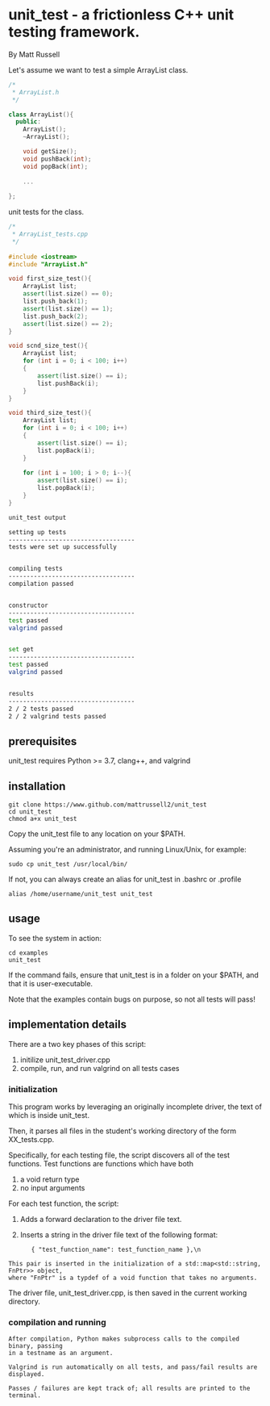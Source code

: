 
# unit_test - a frictionless C++ unit testing framework.
By Matt Russell

Let's assume we want to test a simple ArrayList class. 

```cpp
/*
 * ArrayList.h
 */

class ArrayList(){
  public:
    ArrayList();
    ~ArrayList();

    void getSize(); 
    void pushBack(int);
    void popBack(int);
    
    ...
    
};

```

unit tests for the class. 

```cpp
/*
 * ArrayList_tests.cpp
 */
 
#include <iostream>
#include "ArrayList.h"

void first_size_test(){
    ArrayList list; 
    assert(list.size() == 0);
    list.push_back(1); 
    assert(list.size() == 1); 
    list.push_back(2);
    assert(list.size() == 2); 
}

void scnd_size_test(){
    ArrayList list; 
    for (int i = 0; i < 100; i++)
    { 
        assert(list.size() == i); 
        list.pushBack(i); 
    }
}   

void third_size_test(){
    ArrayList list; 
    for (int i = 0; i < 100; i++)
    { 
        assert(list.size() == i); 
        list.popBack(i); 
    }
    
    for (int i = 100; i > 0; i--){
        assert(list.size() == i); 
        list.popBack(i);
    }
}   

```

```bash
unit_test output

setting up tests
-----------------------------------
tests were set up successfully


compiling tests
-----------------------------------
compilation passed


constructor
-----------------------------------
test passed
valgrind passed


set get
-----------------------------------
test passed
valgrind passed


results
-----------------------------------
2 / 2 tests passed
2 / 2 valgrind tests passed

```

## prerequisites 

unit_test requires Python >= 3.7, clang++, and valgrind

## installation

    git clone https://www.github.com/mattrussell2/unit_test
    cd unit_test
    chmod a+x unit_test

Copy the unit_test file to any location on your $PATH.

Assuming you're an administrator, and running Linux/Unix, for example: 
    
    sudo cp unit_test /usr/local/bin/
    
If not, you can always create an alias for unit_test in .bashrc or .profile

    alias /home/username/unit_test unit_test

## usage

To see the system in action:  

    cd examples
    unit_test
    
If the command fails, ensure that unit_test is in a folder on your $PATH, and 
that it is user-executable. 

Note that the examples contain bugs on purpose, so not all tests will pass!

## implementation details 

There are a two key phases of this script: 

1) initilize unit_test_driver.cpp
2) compile, run, and run valgrind on all tests cases

### initialization

This program works by leveraging an originally incomplete driver, the text of
which is inside unit_test.

Then, it parses all files in the student's working directory of the form XX_tests.cpp.

Specifically, for each testing file, the script discovers all of the test functions. 
Test functions are functions which have both
  1) a void return type
  2) no input arguments

For each test function, the script:
  1) Adds a forward declaration to the driver file text. 
  2) Inserts a string in the driver file text of the following format:
          
            { "test_function_name": test_function_name },\n

    This pair is inserted in the initialization of a std::map<std::string, FnPtr>> object,
    where "FnPtr" is a typdef of a void function that takes no arguments.

The driver file, unit_test_driver.cpp, is then saved in the current working directory.

### compilation and running

    After compilation, Python makes subprocess calls to the compiled binary, passing 
    in a testname as an argument.

    Valgrind is run automatically on all tests, and pass/fail results are displayed. 

    Passes / failures are kept track of; all results are printed to the terminal. 
